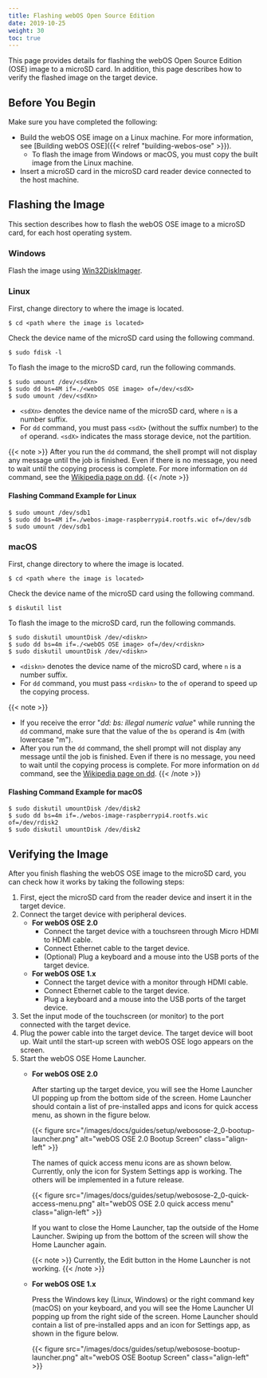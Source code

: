 ```yaml
---
title: Flashing webOS Open Source Edition
date: 2019-10-25
weight: 30
toc: true
---
```


This page provides details for flashing the webOS Open Source Edition (OSE) image to a microSD card. In addition, this page describes how to verify the flashed image on the target device.

## Before You Begin

Make sure you have completed the following:

* Build the webOS OSE image on a Linux machine. For more information, see [Building webOS OSE]({{< relref "building-webos-ose" >}}).
    * To flash the image from Windows or macOS, you must copy the built image from the Linux machine.
* Insert a microSD card in the microSD card reader device connected to the host machine.

## Flashing the Image

This section describes how to flash the webOS OSE image to a microSD card, for each host operating system.

### Windows

Flash the image using [Win32DiskImager](https://sourceforge.net/projects/win32diskimager/).

### Linux

First, change directory to where the image is located.

```shell
$ cd <path where the image is located>
```

Check the device name of the microSD card using the following command.

```shell
$ sudo fdisk -l
```

To flash the image to the microSD card, run the following commands.

```shell
$ sudo umount /dev/<sdXn>
$ sudo dd bs=4M if=./<webOS OSE image> of=/dev/<sdX>
$ sudo umount /dev/<sdXn>
```

* `<sdXn>` denotes the device name of the microSD card, where `n` is a number suffix.
* For `dd` command, you must pass `<sdX>` (without the suffix number) to the `of` operand. `<sdX>` indicates the mass storage device, not the partition.

{{< note >}}
After you run the `dd` command, the shell prompt will not display any message until the job is finished. Even if there is no message, you need to wait until the copying process is complete. For more information on `dd` command, see the [Wikipedia page on dd](https://en.wikipedia.org/wiki/Dd_(Unix)).
{{< /note >}}

#### Flashing Command Example for Linux

```shell
$ sudo umount /dev/sdb1
$ sudo dd bs=4M if=./webos-image-raspberrypi4.rootfs.wic of=/dev/sdb
$ sudo umount /dev/sdb1
```

### macOS

First, change directory to where the image is located.

```shell
$ cd <path where the image is located>
```

Check the device name of the microSD card using the following command.

```shell
$ diskutil list
```

To flash the image to the microSD card, run the following commands.

```shell
$ sudo diskutil umountDisk /dev/<diskn>
$ sudo dd bs=4m if=./<webOS OSE image> of=/dev/<rdiskn>
$ sudo diskutil umountDisk /dev/<diskn>
```

* `<diskn>` denotes the device name of the microSD card, where `n` is a number suffix.
* For `dd` command, you must pass `<rdiskn>` to the `of` operand to speed up the copying process.

{{< note >}}
* If you receive the error "*dd: bs: illegal numeric value*" while running the `dd` command, make sure that the value of the `bs` operand is 4m (with lowercase "m").
* After you run the `dd` command, the shell prompt will not display any message until the job is finished. Even if there is no message, you need to wait until the copying process is complete. For more information on `dd` command, see the [Wikipedia page on dd](https://en.wikipedia.org/wiki/Dd_(Unix)).
{{< /note >}}

#### Flashing Command Example for macOS

```shell
$ sudo diskutil umountDisk /dev/disk2
$ sudo dd bs=4m if=./webos-image-raspberrypi4.rootfs.wic of=/dev/rdisk2
$ sudo diskutil umountDisk /dev/disk2
```

## Verifying the Image

After you finish flashing the webOS OSE image to the microSD card, you can check how it works by taking the following steps:

1. First, eject the microSD card from the reader device and insert it in the target device.
2. Connect the target device with peripheral devices.
    * **For webOS OSE 2.0**
        * Connect the target device with a touchsreen through Micro HDMI to HDMI cable.
        * Connect Ethernet cable to the target device.
        * (Optional) Plug a keyboard and a mouse into the USB ports of the target device.
    * **For webOS OSE 1.x**
        * Connect the target device with a monitor through HDMI cable.
        * Connect Ethernet cable to the target device.
        * Plug a keyboard and a mouse into the USB ports of the target device.
3. Set the input mode of the touchscreen (or monitor) to the port connected with the target device.
4. Plug the power cable into the target device. The target device will boot up. Wait until the start-up screen with webOS OSE logo appears on the screen.
5. Start the webOS OSE Home Launcher.
    * **For webOS OSE 2.0**

        After starting up the target device, you will see the Home Launcher UI popping up from the bottom side of the screen. Home Launcher should contain a list of pre-installed apps and icons for quick access menu, as shown in the figure below.

        {{< figure src="/images/docs/guides/setup/webosose-2_0-bootup-launcher.png" alt="webOS OSE 2.0 Bootup Screen" class="align-left" >}}

        The names of quick access menu icons are as shown below. Currently, only the icon for System Settings app is working. The others will be implemented in a future release.

        {{< figure src="/images/docs/guides/setup/webosose-2_0-quick-access-menu.png" alt="webOS OSE 2.0 quick access menu" class="align-left" >}}

        If you want to close the Home Launcher, tap the outside of the Home Launcher. Swiping up from the bottom of the screen will show the Home Launcher again.

        {{< note >}}
        Currently, the Edit button in the Home Launcher is not working.
        {{< /note >}}

    * **For webOS OSE 1.x**

        Press the Windows key (Linux, Windows) or the right command key (macOS) on your keyboard, and you will see the Home Launcher UI popping up from the right side of the screen. Home Launcher should contain a list of pre-installed apps and an icon for Settings app, as shown in the figure below.

        {{< figure src="/images/docs/guides/setup/webosose-bootup-launcher.png" alt="webOS OSE Bootup Screen" class="align-left" >}}
